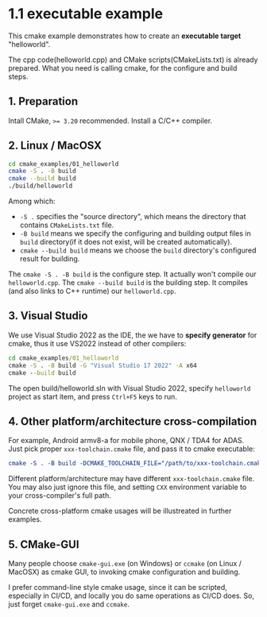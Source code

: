 # 1.1 executable example

This cmake example demonstrates how to create an **executable target** "helloworld".

The cpp code(helloworld.cpp) and CMake scripts(CMakeLists.txt) is already prepared. What you need is calling cmake, for the configure and build steps.

## 1. Preparation
Intall CMake, `>= 3.20` recommended.
Install a C/C++ compiler.

## 2. Linux / MacOSX
```bash
cd cmake_examples/01_helloworld
cmake -S . -B build
cmake --build build
./build/helloworld
```
Among which:
- `-S .` specifies the "source directory", which means the directory that contains `CMakeLists.txt` file.
- `-B build` means we specify the configuring and building output files in `build` directory(if it does not exist, will be created automatically).
- `cmake --build build` means we choose the `build` directory's configured result for building.

The `cmake -S . -B build` is the configure step. It actually won't compile our `helloworld.cpp`.
The `cmake --build build` is the building step. It compiles (and also links to C++ runtime) our `helloworld.cpp`.

## 3. Visual Studio
We use Visual Studio 2022 as the IDE, the we have to **specify generator** for cmake, thus it use VS2022 instead of other compilers:

```cmd
cd cmake_examples/01_helloworld
cmake -S . -B build -G "Visual Studio 17 2022" -A x64
cmake --build build
```
The open build/helloworld.sln with Visual Studio 2022, specify `helloworld` project as start item, and press `Ctrl+F5` keys to run.

## 4. Other platform/architecture cross-compilation
For example, Android armv8-a for mobile phone, QNX / TDA4 for ADAS. Just pick proper `xxx-toolchain.cmake` file, and pass it to cmake executable:
```cmake
cmake -S . -B build -DCMAKE_TOOLCHAIN_FILE="/path/to/xxx-toolchain.cmake"
```

Different platform/architecture may have different `xxx-toolchain.cmake` file. You may also just ignore this file, and setting `CXX` environment variable to your cross-compiler's full path.

Concrete cross-platform cmake usages will be illustreated in further examples.

## 5. CMake-GUI
Many people choose `cmake-gui.exe` (on Windows) or `ccmake` (on Linux / MacOSX) as cmake GUI, to invoking cmake configuration and building.

I prefer command-line style cmake usage, since it can be scripted, especially in CI/CD, and locally you do same operations as CI/CD does. So, just forget `cmake-gui.exe` and `ccmake`.